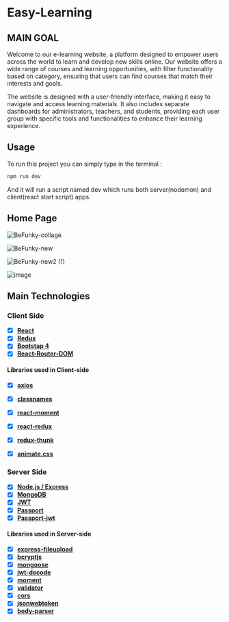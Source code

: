 # Easy-Learning
## MAIN GOAL
Welcome to our e-learning website, a platform designed to empower users across the world to learn and develop new skills online. Our website offers a wide range of courses and learning opportunities, with filter functionality based on category, ensuring that users can find courses that match their interests and goals.

The website is designed with a user-friendly interface, making it easy to navigate and access learning materials. It also includes separate dashboards for administrators, teachers, and students, providing each user group with specific tools and functionalities to enhance their learning experience.

## Usage 
To run this project you can simply type in the terminal : 
```bash 
npm run dev 
```
And it will run a script named dev which runs both server(nodemon) and client(react start script) apps.

## Home Page

![BeFunky-collage](https://user-images.githubusercontent.com/88181451/221225467-f58f2328-ba0e-49bf-80d5-12019ea0a548.png)

![BeFunky-new](https://user-images.githubusercontent.com/88181451/221227579-911c8d5f-2841-4abd-961a-7710c998efbc.png)

![BeFunky-new2 (1)](https://user-images.githubusercontent.com/88181451/221229270-acd47d62-df3d-4f96-8f3a-a9f5ef7af1bb.png)

![image](https://user-images.githubusercontent.com/88181451/221213838-15f3523b-36d4-472f-8478-e6572f28f567.png)


## Main Technologies

### Client Side

- [x] **[React](https://github.com/facebook/react)**
- [x] **[Redux](https://github.com/reactjs/redux)**
- [x] **[Bootstap 4](https://github.com/twbs/bootstrap/tree/v4-dev)**
- [x] **[React-Router-DOM](https://github.com/ReactTraining/react-router/tree/master/packages/react-router-dom)**

#### Libraries used in Client-side

- [x] **[axios](https://github.com/axios/axios)**
- [x] **[classnames](https://github.com/JedWatson/classnames)**
- [x] **[react-moment](https://github.com/headzoo/react-moment)**
- [x] **[react-redux](https://github.com/reduxjs/react-redux)**
- [x] **[redux-thunk](https://github.com/reduxjs/redux-thunk)**
- [x] **[animate.css]()**


### Server Side

- [x] **[Node.js / Express](https://github.com/expressjs/express)**
- [x] **[MongoDB](https://github.com/mongodb/mongo)**
- [x] **[JWT](https://github.com/auth0/node-jsonwebtoken)**
- [x] **[Passport](http://www.passportjs.org/)**
- [x] **[Passport-jwt](https://github.com/themikenicholson/passport-jwt)**

#### Libraries used in Server-side

- [x] **[express-fileupload](https://github.com/dcodeIO/bcrypt.js)**
- [x] **[bcryptjs](https://github.com/dcodeIO/bcrypt.js)**
- [x] **[mongoose](http://mongoosejs.com/)**
- [x] **[jwt-decode](https://github.com/auth0/jwt-decode)**
- [x] **[moment](https://momentjs.com/)**
- [x] **[validator](https://github.com/chriso/validator.js)**
- [x] **[cors]()**
- [x] **[jsonwebtoken]()**
- [x] **[body-parser]()**
